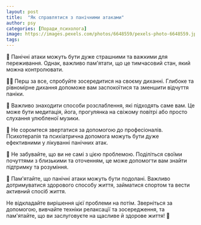 ```yaml
---
layout: post
title:  "Як справлятися з панічними атаками"
author: psy
categories: [Поради_психолога]
image: https://images.pexels.com/photos/6648559/pexels-photo-6648559.jpeg?auto=compress&cs=tinysrgb&fit=crop&h=627&w=1200
tags: 
---
```


🌿 Панічні атаки можуть бути дуже страшними та важкими для переживання. Однак, важливо пам'ятати, що це тимчасовий стан, який можна контролювати. 

🧘‍♀️ Перш за все, спробуйте зосередитися на своєму диханні. Глибоке та рівномірне дихання допоможе вам заспокоїтися та зменшити відчуття паніки. 

🌸 Важливо знаходити способи розслаблення, які підходять саме вам. Це може бути медитація, йога, прогулянка на свіжому повітрі або просто слухання улюбленої музики. 

📱 Не соромтеся звертатися за допомогою до професіоналів. Психотерапія та психіатрична допомога можуть бути дуже ефективними у лікуванні панічних атак. 

💪 Не забувайте, що ви не самі з цією проблемою. Поділіться своїми почуттями з близькими та оточенням, це може допомогти вам знайти підтримку та розуміння. 

🌈 Пам'ятайте, що панічні атаки можуть бути подолані. Важливо дотримуватися здорового способу життя, займатися спортом та вести активний спосіб життя. 

Не відкладайте вирішення цієї проблеми на потім. Зверніться за допомогою, вивчайте техніки релаксації та зосередження, та пам'ятайте, що ви заслуговуєте на щасливе й здорове життя! 🌟


